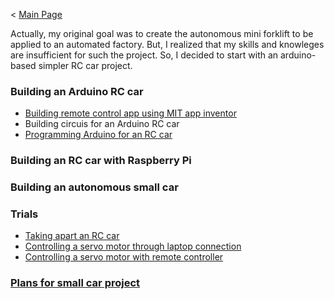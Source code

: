 < [Main Page](https://enginebeast.github.io)

Actually, my original goal was to create the autonomous mini forklift to be applied to an automated factory. But, I realized that my skills and knowleges are insufficient for such the project. So, I decided to start with an arduino-based simpler RC car project. 

### Building an Arduino RC car
- [Building remote control app using MIT app inventor](https://enginebeast.github.io/smallcar4/)
- Building circuis for an Arduino RC car
- [Programming Arduino for an RC car](https://enginebeast.github.io/smallcar6/)

### Building an RC car with Raspberry Pi

### Building an autonomous small car

### Trials
- [Taking apart an RC car](https://enginebeast.github.io/RCcar1/)
- [Controlling a servo motor through laptop connection](https://enginebeast.github.io/RCcar3/)
- [Controlling a servo motor with remote controller](https://enginebeast.github.io/RCcar4/)

### [Plans for small car project](https://enginebeast.github.io/smallcar1/)







